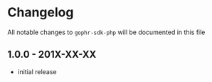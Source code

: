 # Changelog

All notable changes to `gophr-sdk-php` will be documented in this file

## 1.0.0 - 201X-XX-XX

- initial release

